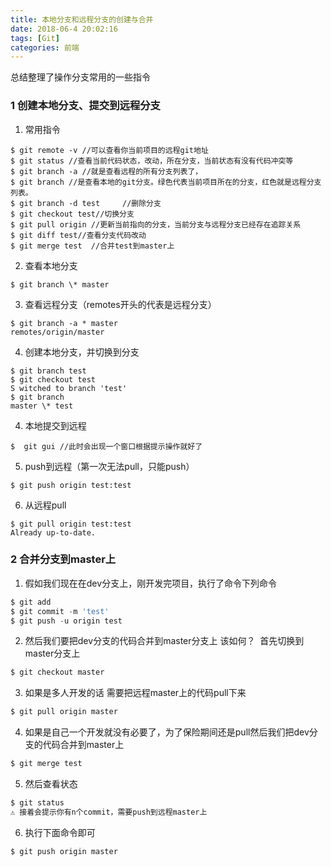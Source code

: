 ```yaml
---
title: 本地分支和远程分支的创建与合并
date: 2018-06-4 20:02:16
tags: [Git]
categories: 前端
---
```


总结整理了操作分支常用的一些指令
<escape><!-- more --></escape>
### 1  创建本地分支、提交到远程分支

1. 常用指令 
```
$ git remote -v //可以查看你当前项目的远程git地址　
$ git status //查看当前代码状态，改动，所在分支，当前状态有没有代码冲突等
$ git branch -a //就是查看远程的所有分支列表了，
$ git branch //是查看本地的git分支。绿色代表当前项目所在的分支，红色就是远程分支列表。
$ git branch -d test     //删除分支
$ git checkout test//切换分支
$ git pull origin //更新当前指向的分支，当前分支与远程分支已经存在追踪关系
$ git diff test//查看分支代码改动
$ git merge test  //合并test到master上
```

2. 查看本地分支
``` 
$ git branch \* master  
```
    
3. 查看远程分支（remotes开头的代表是远程分支）
```
$ git branch -a * master  
remotes/origin/master 
```
    
4. 创建本地分支，并切换到分支
```
$ git branch test
$ git checkout test
S witched to branch 'test'
$ git branch  
master \* test 
```
4. 本地提交到远程
```
$  git gui //此时会出现一个窗口根据提示操作就好了
```
5. push到远程（第一次无法pull，只能push）
```
$ git push origin test:test
```
6. 从远程pull
```
$ git pull origin test:test  
Already up-to-date.
```


### 2  合并分支到master上

1. 假如我们现在在dev分支上，刚开发完项目，执行了命令下列命令
```javascript
$ git add 
$ git commit -m 'test' 
$ git push -u origin test
```
2. 然后我们要把dev分支的代码合并到master分支上 该如何？ 
首先切换到master分支上
```javascript
$ git checkout master
```
3. 如果是多人开发的话 需要把远程master上的代码pull下来
```javascript
$ git pull origin master
```
4. 如果是自己一个开发就没有必要了，为了保险期间还是pull然后我们把dev分支的代码合并到master上
```javascript
$ git merge test
```
5. 然后查看状态
```javascript
$ git status
⚠️ 接着会提示你有n个commit，需要push到远程master上 
```
6. 执行下面命令即可
```javascript
$ git push origin master
```